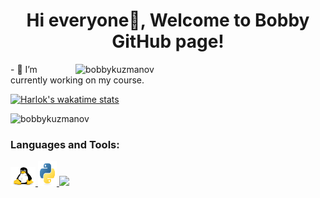 <h1 align="center">Hi everyone👋, Welcome to Bobby GitHub page!</h1>
<p><img align="right" width="400" src="https://github-readme-streak-stats.herokuapp.com/?user=bobbykuzmanov&&show_icons=true&theme=tokyonight" alt="bobbykuzmanov" /></p>
- 🌱 I’m currently working on my course.

[![Harlok's wakatime stats](https://github-readme-stats.vercel.app/api/wakatime?username=Bobbykuzmanov)](https://github.com/BobbyKuzmanov/github-readme-stats)
<p align="left"> <img src="https://komarev.com/ghpvc/?username=bobbykuzmanov&label=Profile%20views&color=0e75b6&style=flat" alt="bobbykuzmanov" /> </p>

<h3 align="left">Languages and Tools:</h3>
<p align="left"> <a href="https://www.linux.org/" target="_blank" rel="noreferrer"> <img src="https://raw.githubusercontent.com/devicons/devicon/master/icons/linux/linux-original.svg" alt="linux" width="40" height="30"/> </a> <a href="https://www.python.org" target="_blank" rel="noreferrer"> <img src="https://raw.githubusercontent.com/devicons/devicon/master/icons/python/python-original.svg" alt="python" width="30" height="40"/>
<img width='30' src="https://cdn.jsdelivr.net/gh/devicons/devicon/icons/pycharm/pycharm-original.svg" />  
  

